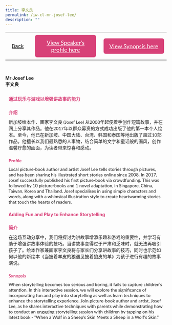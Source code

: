 ```yaml
---
title: 李文良
permalink: /iw-cl-mr-josef-lee/
description: ""
---
```

<style>
  .video-container {
  position: relative;
  width: 100%;
  overflow: hidden;
  padding-top: 56.25%; 
}
.responsive-iframe {
  position: absolute;
  top: 0;
  left: 0;
  bottom: 0;
  right: 0;
  width: 100%;
  height: 100%;
  border: none;
}
.btntop {
    position: fixed;
    float: right;
    bottom: 20px;
    right: 80px;
    z-index: 99;
    boder: none;
    background-color: #3bb9ff;
    cursor: pointer;
    padding: 15px;
    boder-radius: 4px;
    color: #fff;
    font-weight: 600;
}
    .btn1,.btn2{
      font-size: 18px;
    font-family: Lato,sans-serif;
    background-color: #d84178;
    padding: 13px 13px;
    border-radius: 6px;
    text-align: center;
    display: block;
    margin-left: 8px;
  }
  @media only screen and (max-width: 600px){ 
  .btn1,.btn2{
   margin-left: -6px;
    padding: 1px 8px;
  }
  }
   .btn1:hover {
background-color: lightgrey;!important;
}
 .btn2:hover {
background-color: lightgrey;!important;
}
.content a {
margin-bottom:0rem;
text-decoration:none;
}
  img {
height:auto;
max-width:100%;
}
</style>


<table>
  <tbody><tr>   
        <td style="border: none;
  text-align: left;padding: 20px;">
<a href="/iw-chinese-session">Back</a>
</td>
    <td style="border: none;
  text-align: left;padding: 8px;width: 43%;"> <a href="#C1" class="btn1" style="color:#fff;">View Speaker's profile here</a> </td>
    <td style="border: none;
  text-align: left;padding: 8px;width: 43%;">
      <a href="#C2" class="btn2" style="color:#fff;">  View Synopsis here</a>
    </td>
    </tr>
</tbody></table><br>

 <p> <strong>Mr Josef Lee</strong><br>
 <strong>李文良</strong></p>
  <h4 style="padding-top:12px;margin:10px;color:#d84178;">通过玩乐与游戏以增强讲故事的能力</h4>
<h4 id="C1" style="padding-top:12px;margin:10px;color:#d84178;font-family:Lato,sans-serif;">介绍</h4>
<p style="margin:10px;font-family: Lato,sans-serif;">
新加坡绘本作、画家李文良 (Josef Lee) 从2008年起便着手创作短篇故事，并在网上分享其作品。他在2017年以群众募资的方式成功出版了他的第一本个人绘本。至今，他已在新加坡、中国大陆、台湾、韩国和泰国等地出版了超过10部作品。他擅长以我们最熟悉的人事物，结合简单的文字和童话般的画风，创作温馨疗愈的画面，为读者带来惊喜和感动。</p>
	
 <h4 id="C1" style="padding-top:12px;margin:10px;color:#d84178;font-family:Lato,sans-serif;">Profile</h4>

<p style="margin:10px;font-family: Lato,sans-serif;">
Local picture-book author and artist Josef Lee tells stories through pictures, and has been sharing his illustrated short stories online since 2008. In 2017, Josef successfully published his first picture-book via crowdfunding. This was followed by 10 picture-books and 1 novel adaptation, in Singapore, China, Taiwan, Korea and Thailand. Josef specialises in using simple characters and words, along with a whimsical illustration style to create heartwarming stories that touch the hearts of readers.
</p>

<h4 style="padding-top:12px;margin:10px;color:#d84178;">Adding Fun and Play to Enhance Storytelling</h4>

<h4 id="C2" style="padding-top:12px;margin:10px;color:#d84178;font-family:Lato,sans-serif;">简介</h4> 
<p style="margin:10px;font-family: Lato,sans-serif;">
 在这场互动分享中，我们将探讨为讲故事增添乐趣和游戏的重要性，并学习有助于增强讲故事体验的技巧。当讲故事变得过于严肃和乏味时，就无法再吸引孩子了。绘本作家兼画家李文良将与家长们分享讲故事的技巧，同时也示范如何以他的新绘本《当披着羊皮的狼遇见披着狼皮的羊》为孩子进行有趣的故事演说。</p>
	
<h4 id="C2" style="padding-top:12px;margin:10px;color:#d84178;font-family:Lato,sans-serif;">Synopsis</h4> 
<p style="margin:10px;font-family: Lato,sans-serif;">
When storytelling becomes too serious and boring, it fails to capture children’s attention. In this interactive session, we will explore the significance of incorporating fun and play into storytelling as well as learn techniques to enhance the storytelling experience. Join picture-book author and artist, Josef Lee, as he shares interactive techniques with parents while demonstrating how to conduct an engaging storytelling session with children by tapping on his latest book - "When a Wolf in a Sheep's Skin Meets a Sheep in a Wolf's Skin."</p>